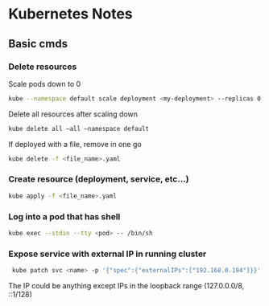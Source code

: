 # Kubernetes Notes

## Basic cmds

### Delete resources

Scale pods down to 0

```sh
kube --namespace default scale deployment <my-deployment> --replicas 0
```

Delete all resources after scaling down

```sh
kube delete all —all —namespace default
```

If deployed with a file, remove in one go

```sh
kube delete -f <file_name>.yaml
```

### Create resource (deployment, service, etc...)

```sh
kube apply -f <file_name>.yaml
```

### Log into a pod that has shell

```sh
kube exec --stdin --tty <pod> -- /bin/sh
```

### Expose service with external IP in running cluster

```sh
 kube patch svc <name> -p '{"spec":{"externalIPs":["192.168.0.194"]}}'
```

The IP could be anything except IPs in the loopback range (127.0.0.0/8, ::1/128)
